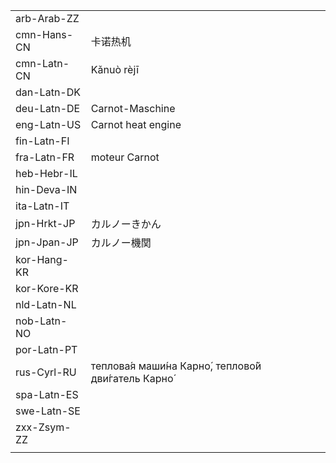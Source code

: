 | | | |
|-|-|-|
| arb-Arab-ZZ |  |  |
| cmn-Hans-CN | 卡诺热机 |  |
| cmn-Latn-CN | Kǎnuò rèjī |  |
| dan-Latn-DK |  |  |
| deu-Latn-DE | Carnot-Maschine |  |
| eng-Latn-US | Carnot heat engine |  |
| fin-Latn-FI |  |  |
| fra-Latn-FR | moteur Carnot |  |
| heb-Hebr-IL |  |  |
| hin-Deva-IN |  |  |
| ita-Latn-IT |  |  |
| jpn-Hrkt-JP | カルノーきかん |  |
| jpn-Jpan-JP | カルノー機関 |  |
| kor-Hang-KR |  |  |
| kor-Kore-KR |  |  |
| nld-Latn-NL |  |  |
| nob-Latn-NO |  |  |
| por-Latn-PT |  |  |
| rus-Cyrl-RU | теплова́я маши́на Карно́, теплово́й дви́гатель Карно́ |  |
| spa-Latn-ES |  |  |
| swe-Latn-SE |  |  |
| zxx-Zsym-ZZ |  |  |
|  |  |  |
